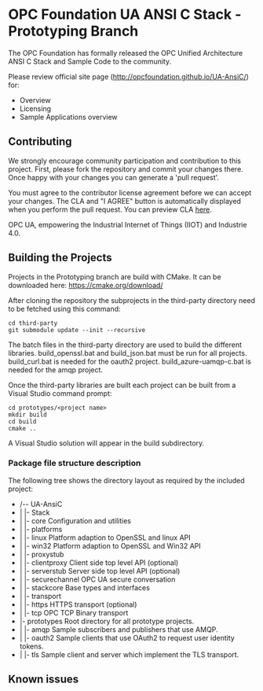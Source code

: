 # OPC Foundation UA ANSI C Stack - Prototyping Branch

The OPC Foundation has formally released the OPC Unified Architecture ANSI C Stack and Sample Code to the community.

Please review official site page (http://opcfoundation.github.io/UA-AnsiC/) for:
 * Overview
 * Licensing
 * Sample Applications overview

## Contributing

We strongly encourage community participation and contribution to this project. First, please fork the repository and commit your changes there. Once happy with your changes you can generate a 'pull request'.

You must agree to the contributor license agreement before we can accept your changes. The CLA and "I AGREE" button is automatically displayed when you perform the pull request. You can preview CLA [here](https://opcfoundation.org/license/cla/ContributorLicenseAgreementv1.0.pdf).

OPC UA, empowering the Industrial Internet of Things (IIOT) and Industrie 4.0.
 
## Building the Projects
Projects in the Prototyping branch are build with CMake.
It can be downloaded here:
https://cmake.org/download/

After cloning the repository the subprojects in the third-party directory need to be fetched using this command:
```
cd third-party
git submodule update --init --recursive
```

The batch files in the third-party directory are used to build the different libraries.
build_openssl.bat and build_json.bat must be run for all projects.
build_curl.bat is needed for the oauth2 project.
build_azure-uamqp-c.bat is needed for the amqp project. 

Once the third-party libraries are built each project can be built from a Visual Studio command prompt:
```
cd prototypes/<project name>
mkdir build
cd build
cmake ..
```

A Visual Studio solution will appear in the build subdirectory.

### Package file structure description

The following tree shows the directory layout as required by the included project:

- /-- UA-AnsiC
- |  |- Stack                   
- |     |- core                      Configuration and utilities
- |     |- platforms
- |        |- linux                  Platform adaption to OpenSSL and linux API
- |        |- win32                  Platform adaption to OpenSSL and Win32 API
- |     |- proxystub
- |        |- clientproxy            Client side top level API (optional)
- |        |- serverstub             Server side top level API (optional)
- |     |- securechannel             OPC UA secure conversation
- |     |- stackcore                 Base types and interfaces
- |     |- transport
- |        |- https                  HTTPS transport (optional)
- |        |- tcp                    OPC TCP Binary transport
- |- prototypes   					 Root directory for all prototype projects.
- |  |- amqp						 Sample subscribers and publishers that use AMQP.
- |  |- oauth2						 Sample clients that use OAuth2 to request user identity tokens.
- |  |- tls						 	 Sample client and server which implement the TLS transport. 


## Known issues


